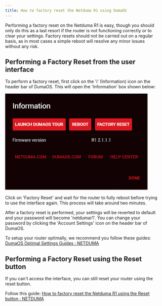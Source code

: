 ```yaml
---
title: How to factory reset the Netduma R1 using DumaOS
---
```


Performing a factory reset on the Netduma R1 is easy, though you should only do this as a last resort if the router is not functioning correctly or to clear your settings. Factory resets should not be carried out on a regular basis, as in most cases a simple reboot will resolve any minor issues without any risk.

## Performing a Factory Reset from the user interface

To perform a factory reset, first click on the 'i' (Information) icon on the header bar of DumaOS. This will open the 'Information' box shown below:

![VZVQEr7vY30xmlq6rdalA8Bv5aLRZESUZA.png](factory-reset-r1-using-dumaos/VZVQEr7vY30xmlq6rdalA8Bv5aLRZESUZA.png)

Click on 'Factory Reset' and wait for the router to fully reboot before trying to use the interface again. This process will take around two minutes.

After a factory reset is performed, your settings will be reverted to default and your password will become 'netdumar1'. You can change your password by clicking the 'Account Settings' icon on the header bar of DumaOS.

To setup your router optimally, we recommend you follow these guides:  [DumaOS Optimal Settings Guides : NETDUMA](http://support.netduma.com/en/support/solutions/folders/16000090646)

## Performing a Factory Reset using the Reset button

If you can't access the interface, you can still reset your router using the reset button.

Follow this guide: [How to factory reset the Netduma R1 using the Reset button : NETDUMA](https://netduma.freshdesk.com/en/support/solutions/articles/16000094903-how-to-reset-a-netduma-r1-using-the-reset-button)
